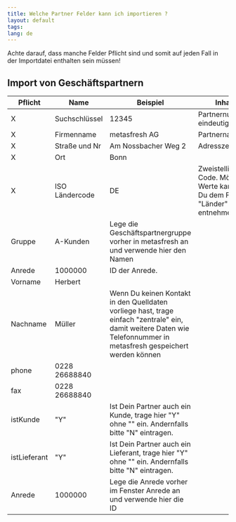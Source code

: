 ```yaml
---
title: Welche Partner Felder kann ich importieren ?
layout: default
tags:
lang: de
---
```


Achte darauf, dass manche Felder Pflicht sind und somit auf jeden Fall in der Importdatei enthalten sein müssen!

## Import von Geschäftspartnern

Pflicht|Name|Beispiel|Inhalt
---|---|---|----
X|Suchschlüssel | 12345| Partnernummer, eindeutig 
X|Firmenname | metasfresh AG | Partnername 
X|Straße und Nr | Am Nossbacher Weg 2| Adresszeile 1 
X|Ort |Bonn |
X|ISO Ländercode | DE | Zweistelliger Code. Mögliche Werte kannst Du dem Fenster "Länder" entnehmen
|Gruppe| A-Kunden| Lege die Geschäftspartnergruppe vorher in metasfresh an und verwende hier den Namen
|Anrede|1000000|ID der Anrede. 
|Vorname|Herbert
|Nachname | Müller | Wenn Du keinen Kontakt in den Quelldaten vorliege hast, trage einfach "zentrale" ein, damit weitere Daten wie Telefonnummer in metasfresh gespeichert werden können
|phone|0228 26688840
|fax|0228 26688840
| istKunde | "Y" | Ist Dein Partner auch ein Kunde, trage hier "Y" ohne "" ein. Andernfalls bitte "N" eintragen.
| istLieferant |"Y"| Ist Dein Partner auch ein Lieferant, trage hier "Y" ohne "" ein. Andernfalls bitte "N" eintragen.
|Anrede|1000000|Lege die Anrede vorher im Fenster Anrede an und verwende hier die ID 




